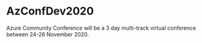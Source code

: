 # AzConfDev2020
Azure Community Conference will be a 3 day multi-track virtual conference between 24-26 November 2020.

